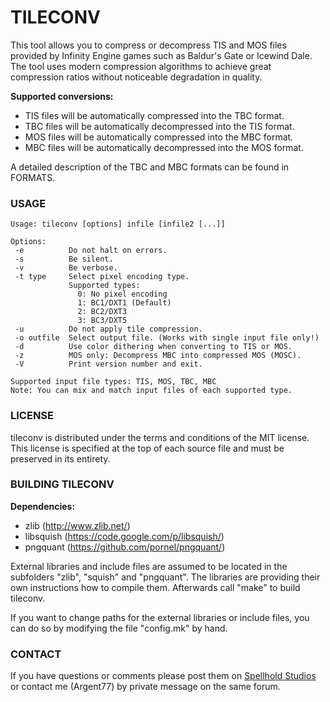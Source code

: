 # TILECONV

This tool allows you to compress or decompress TIS and MOS files provided by Infinity Engine games such as Baldur's Gate or Icewind Dale.
The tool uses modern compression algorithms to achieve great compression ratios without noticeable degradation in quality.

**Supported conversions:**
- TIS files will be automatically compressed into the TBC format. 
- TBC files will be automatically decompressed into the TIS format.
- MOS files will be automatically compressed into the MBC format.
- MBC files will be automatically decompressed into the MOS format.

A detailed description of the TBC and MBC formats can be found in FORMATS.


### USAGE
```
Usage: tileconv [options] infile [infile2 [...]]

Options:
 -e          Do not halt on errors.
 -s          Be silent.
 -v          Be verbose.
 -t type     Select pixel encoding type.
             Supported types:
               0: No pixel encoding
               1: BC1/DXT1 (Default)
               2: BC2/DXT3
               3: BC3/DXT5
 -u          Do not apply tile compression.
 -o outfile  Select output file. (Works with single input file only!)
 -d          Use color dithering when converting to TIS or MOS.
 -z          MOS only: Decompress MBC into compressed MOS (MOSC).
 -V          Print version number and exit.

Supported input file types: TIS, MOS, TBC, MBC
Note: You can mix and match input files of each supported type.
```


### LICENSE

tileconv is distributed under the terms and conditions of the MIT license.
This license is specified at the top of each source file and must be preserved 
in its entirety.


### BUILDING TILECONV
**Dependencies:**
- zlib (http://www.zlib.net/)
- libsquish (https://code.google.com/p/libsquish/)
- pngquant (https://github.com/pornel/pngquant/)

External libraries and include files are assumed to be located in the 
subfolders "zlib", "squish" and "pngquant". The libraries are providing their 
own instructions how to compile them. Afterwards call "make" to build tileconv.

If you want to change paths for the external libraries or include files, 
you can do so by modifying the file "config.mk" by hand.


### CONTACT
If you have questions or comments please post them on [Spellhold Studios](http://www.shsforums.net/) or contact me (Argent77) by private message on the same forum.
